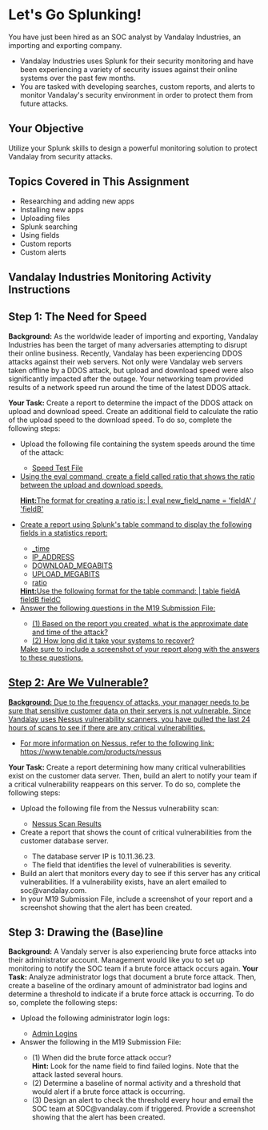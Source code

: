 <h1>Let's Go Splunking!</h1>

You have just been hired as an SOC analyst by Vandalay Industries, an importing and exporting company.
<ul>
<li>Vandalay Industries uses Splunk for their security monitoring and have been experiencing a variety of security issues against their online systems over the past few months.</li>
<li>You are tasked with developing searches, custom reports, and alerts to monitor Vandalay's security environment in order to protect them from future attacks.</li>
</ul>

<h2>Your Objective</h2>
Utilize your Splunk skills to design a powerful monitoring solution to protect Vandalay from security attacks.

<h2>Topics Covered in This Assignment</h2>
<ul>
    <li>Researching and adding new apps</li>
    <li>Installing new apps</li>
    <li>Uploading files</li>
    <li>Splunk searching</li>
    <li>Using fields</li>
    <li>Custom reports</li>
    <li>Custom alerts</li>
</ul>

<h2>Vandalay Industries Monitoring Activity Instructions</h2>
<h2>Step 1: The Need for Speed</h2>

<b>Background:</b> As the worldwide leader of importing and exporting, Vandalay Industries has been the target of many adversaries attempting to disrupt their online business. Recently, Vandalay has been experiencing DDOS attacks against their web servers.
Not only were Vandalay web servers taken offline by a DDOS attack, but upload and download speed were also significantly impacted after the outage. Your networking team provided results of a network speed run around the time of the latest DDOS attack.

<b>Your Task:</b> Create a report to determine the impact of the DDOS attack on upload and download speed. Create an additional field to calculate the ratio of the upload speed to the download speed. To do so, complete the following steps:
<ul>
<li>Upload the following file containing the system speeds around the time of the attack:</li>
<ul>
  <li> <a href="https://drive.google.com/file/d/1sAIEh_vxhjJJpj3NiPx8Wele_-cfEZTK/view" target="_BLANK">Speed Test File</li> 
</ul>
<li>Using the eval command, create a field called ratio that shows the ratio between the upload and download speeds.</li>

<b>Hint:</b>The format for creating a ratio is: | eval new_field_name = 'fieldA' / 'fieldB'

<li>Create a report using Splunk's table command to display the following fields in a statistics report:</li>
<ul>
   <li> _time </li>
    <li>IP_ADDRESS </li>
   <li> DOWNLOAD_MEGABITS </li>
    <li>UPLOAD_MEGABITS </li>
   <li> ratio </li>
</ul>
<b>Hint:</b>Use the following format for the table command: | table fieldA fieldB fieldC

<li> Answer the following questions in the M19 Submission File:</li>
<ul>
    <li>(1) Based on the report you created, what is the approximate date and time of the attack?</li>
    <li>(2) How long did it take your systems to recover?</li>
</ul>
Make sure to include a screenshot of your report along with the answers to these questions.
</ul>

<h2>Step 2: Are We Vulnerable?</h2>

<b>Background:</b> Due to the frequency of attacks, your manager needs to be sure that sensitive customer data on their servers is not vulnerable. Since Vandalay uses Nessus vulnerability scanners, you have pulled the last 24 hours of scans to see if there are any critical vulnerabilities.
<ul>
<li> For more information on Nessus, refer to the following link: <a href="https://www.tenable.com/products/nessus" target="_blank">https://www.tenable.com/products/nessus</a></li>
</ul>
<b>Your Task:</b> Create a report determining how many critical vulnerabilities exist on the customer data server. Then, build an alert to notify your team if a critical vulnerability reappears on this server. To do so, complete the following steps:
<ul>
    <li>Upload the following file from the Nessus vulnerability scan:</li>
    <ul>
        <li> <a href="https://drive.google.com/file/d/1AonO8jAN4nKniZDw5qAYoMamBBXLpkdr/view" target="_blank">Nessus Scan Results </a></li>
    </ul>

<li>Create a report that shows the count of critical vulnerabilities from the customer database server.</li>
    <ul>
    <li>The database server IP is 10.11.36.23.</li>
    <li>The field that identifies the level of vulnerabilities is severity.</li>
    </ul>
<li>Build an alert that monitors every day to see if this server has any critical vulnerabilities. If a vulnerability exists, have an alert emailed to soc@vandalay.com.</li>
<li>In your M19 Submission File, include a screenshot of your report and a screenshot showing that the alert has been created.</li>
</ul>

<h2>Step 3: Drawing the (Base)line</h2>
<b>Background:</b> A Vandaly server is also experiencing brute force attacks into their administrator account. Management would like you to set up monitoring to notify the SOC team if a brute force attack occurs again.
<b>Your Task:</b> Analyze administrator logs that document a brute force attack. Then, create a baseline of the ordinary amount of administrator bad logins and determine a threshold to indicate if a brute force attack is occurring. To do so, complete the following steps:
<ul>
    <li>Upload the following administrator login logs:</li>
    <ul>
        <li><a href="https://drive.google.com/file/d/1q5OJzVpvW0ExKuc8BtQ2LQOqpneLpUUy/view"  target="_blank">Admin Logins</a></li>
   </ul>
    <li>Answer the following in the M19 Submission File:</li>
    <ul>
        <li>(1) When did the brute force attack occur?</li>
        <b>Hint:</b> Look for the name field to find failed logins.
        Note that the attack lasted several hours.
        <li>(2) Determine a baseline of normal activity and a threshold that would alert if a brute force attack is occurring.</li>
        <li> (3) Design an alert to check the threshold every hour and email the SOC team at SOC@vandalay.com if triggered. Provide a screenshot showing that the alert has been created.</li>

 </ul>
</ul>
